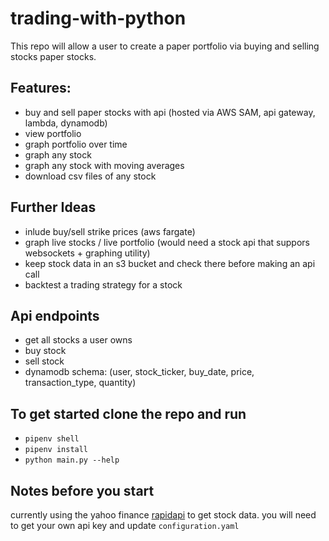 # trading-with-python


This repo will allow a user to create a paper portfolio via buying and selling stocks paper stocks. 

## Features: 
* buy and sell paper stocks with api (hosted via AWS SAM, api gateway, lambda, dynamodb)
* view portfolio 
* graph portfolio over time 
* graph any stock 
* graph any stock with moving averages 
* download csv files of any stock 
    
## Further Ideas 
* inlude buy/sell strike prices (aws fargate)
* graph live stocks / live portfolio (would need a stock api that suppors websockets + graphing utility)
* keep stock data in an s3 bucket and check there before making an api call
* backtest a trading strategy for a stock 


## Api endpoints
* get all stocks a user owns 
* buy stock 
* sell stock 
* dynamodb schema: (user, stock_ticker, buy_date, price, transaction_type, quantity) 

## To get started clone the repo and run 

* `pipenv shell`
* `pipenv install`
* `python main.py --help`

## Notes before you start 
currently using the yahoo finance [rapidapi](https://rapidapi.com/sparior/api/yahoo-finance15) to get stock data. you will need to get your own api key and update `configuration.yaml`
